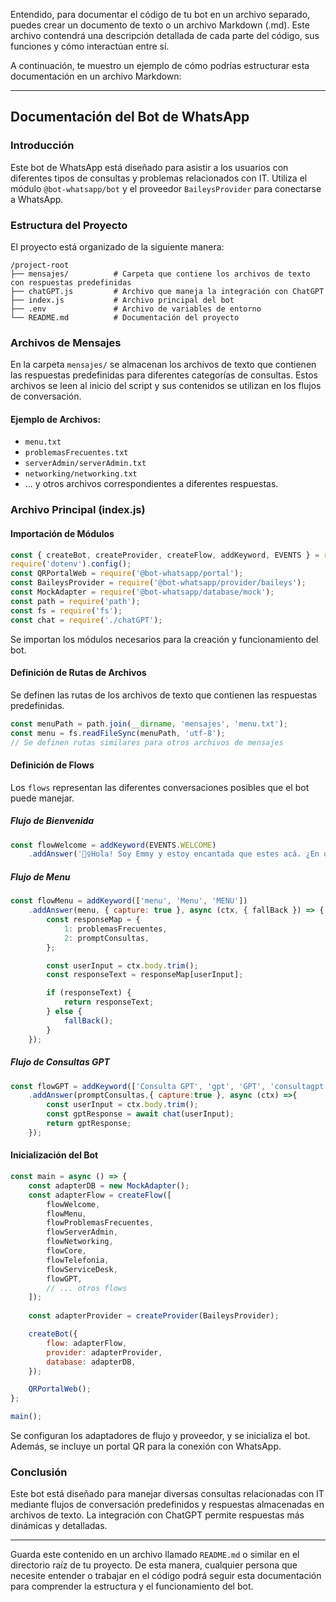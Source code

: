 Entendido, para documentar el código de tu bot en un archivo separado, puedes crear un documento de texto o un archivo Markdown (.md). Este archivo contendrá una descripción detallada de cada parte del código, sus funciones y cómo interactúan entre sí.

A continuación, te muestro un ejemplo de cómo podrías estructurar esta documentación en un archivo Markdown:

---

## Documentación del Bot de WhatsApp

### Introducción

Este bot de WhatsApp está diseñado para asistir a los usuarios con diferentes tipos de consultas y problemas relacionados con IT. Utiliza el módulo `@bot-whatsapp/bot` y el proveedor `BaileysProvider` para conectarse a WhatsApp.

### Estructura del Proyecto

El proyecto está organizado de la siguiente manera:

```
/project-root
├── mensajes/          # Carpeta que contiene los archivos de texto con respuestas predefinidas
├── chatGPT.js         # Archivo que maneja la integración con ChatGPT
├── index.js           # Archivo principal del bot
├── .env               # Archivo de variables de entorno
└── README.md          # Documentación del proyecto
```

### Archivos de Mensajes

En la carpeta `mensajes/` se almacenan los archivos de texto que contienen las respuestas predefinidas para diferentes categorías de consultas. Estos archivos se leen al inicio del script y sus contenidos se utilizan en los flujos de conversación.

#### Ejemplo de Archivos:

- `menu.txt`
- `problemasFrecuentes.txt`
- `serverAdmin/serverAdmin.txt`
- `networking/networking.txt`
- ... y otros archivos correspondientes a diferentes respuestas.

### Archivo Principal (index.js)

#### Importación de Módulos

```javascript
const { createBot, createProvider, createFlow, addKeyword, EVENTS } = require('@bot-whatsapp/bot');
require('dotenv').config();
const QRPortalWeb = require('@bot-whatsapp/portal');
const BaileysProvider = require('@bot-whatsapp/provider/baileys');
const MockAdapter = require('@bot-whatsapp/database/mock');
const path = require('path');
const fs = require('fs');
const chat = require('./chatGPT');
```

Se importan los módulos necesarios para la creación y funcionamiento del bot.

#### Definición de Rutas de Archivos

Se definen las rutas de los archivos de texto que contienen las respuestas predefinidas.

```javascript
const menuPath = path.join(__dirname, 'mensajes', 'menu.txt');
const menu = fs.readFileSync(menuPath, 'utf-8');
// Se definen rutas similares para otros archivos de mensajes
```

#### Definición de Flows

Los `flows` representan las diferentes conversaciones posibles que el bot puede manejar.

##### Flujo de Bienvenida

```javascript
const flowWelcome = addKeyword(EVENTS.WELCOME)
    .addAnswer('🙋‍♀️Hola! Soy Emmy y estoy encantada que estes acá. ¿En que puedo ayudarte?\nPara empezar escribi *Menu*');
```

##### Flujo de Menu

```javascript
const flowMenu = addKeyword(['menu', 'Menu', 'MENU'])
    .addAnswer(menu, { capture: true }, async (ctx, { fallBack }) => {
        const responseMap = {
            1: problemasFrecuentes,
            2: promptConsultas,
        };

        const userInput = ctx.body.trim();
        const responseText = responseMap[userInput];

        if (responseText) {
            return responseText;
        } else {
            fallBack();
        }
    });
```

##### Flujo de Consultas GPT

```javascript
const flowGPT = addKeyword(['Consulta GPT', 'gpt', 'GPT', 'consultagpt', 'Consulta GPT', 'Consultagpt'])
    .addAnswer(promptConsultas,{ capture:true }, async (ctx) =>{
        const userInput = ctx.body.trim();
        const gptResponse = await chat(userInput);
        return gptResponse;
    });
```

#### Inicialización del Bot

```javascript
const main = async () => {
    const adapterDB = new MockAdapter();
    const adapterFlow = createFlow([
        flowWelcome, 
        flowMenu,
        flowProblemasFrecuentes,
        flowServerAdmin,
        flowNetworking,
        flowCore,
        flowTelefonia,
        flowServiceDesk,
        flowGPT,
        // ... otros flows
    ]);
    
    const adapterProvider = createProvider(BaileysProvider);

    createBot({
        flow: adapterFlow,
        provider: adapterProvider,
        database: adapterDB,
    });

    QRPortalWeb();
};

main();
```

Se configuran los adaptadores de flujo y proveedor, y se inicializa el bot. Además, se incluye un portal QR para la conexión con WhatsApp.

### Conclusión

Este bot está diseñado para manejar diversas consultas relacionadas con IT mediante flujos de conversación predefinidos y respuestas almacenadas en archivos de texto. La integración con ChatGPT permite respuestas más dinámicas y detalladas.

---

Guarda este contenido en un archivo llamado `README.md` o similar en el directorio raíz de tu proyecto. De esta manera, cualquier persona que necesite entender o trabajar en el código podrá seguir esta documentación para comprender la estructura y el funcionamiento del bot.